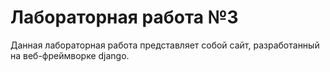 # Лабораторная работа №3


Данная лабораторная работа представляет собой сайт, разработанный на веб-фреймворке django.
